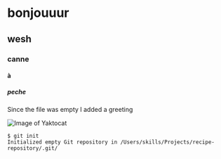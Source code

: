# bonjouuur
## wesh
### canne
#### à
##### peche

Since the file was empty I added a greeting 

![Image of Yaktocat](https://octodex.github.com/images/yaktocat.png)

```
$ git init
Initialized empty Git repository in /Users/skills/Projects/recipe-repository/.git/
```
